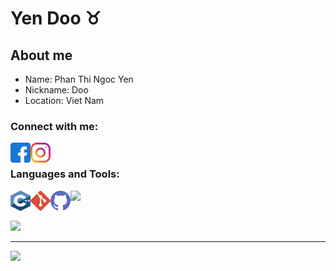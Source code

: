 # Yen Doo ♉



## About me

- Name: Phan Thi Ngoc Yen
- Nickname: Doo
- Location: Viet Nam

### Connect with me:

[<img align='left' width="32" height="32" src="icon/facebook.svg"/>][Facebook]
[<img align='left' width="32" height="32" src="icon/instagram.svg"/>][Instagram]

<br>

### Languages and Tools:

<img align='left' width="32" height="32" src="icon/c.svg"/>
<img align='left' width="32" height="32" src="icon/git.svg"/>
<img align='left' width="32" height="32" src="icon/github.svg"/>
<img align='left' width="" height="32" src="icon/altium.png"/>

<br>
<br>

![](https://komarev.com/ghpvc/?username=nhatmicls&color=yellow&label=Profile+views&style=flat-square)


---

<img width="" height="" src="image/jita4-4-crop.png"/>

<!-- -->

[Facebook]: https://www.facebook.com/profile.php?id=100016699154002
[Instagram]: https://www.instagram.com/ngocyen100302/



